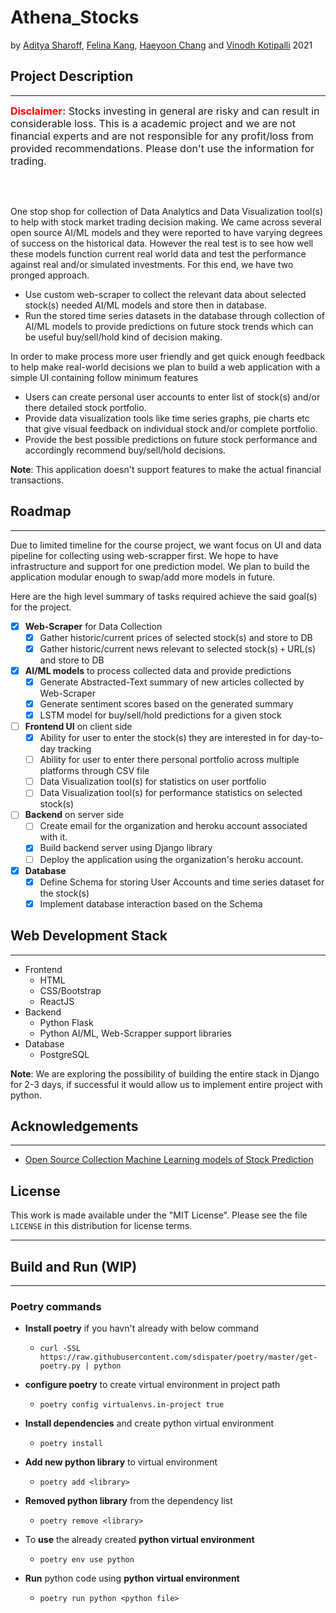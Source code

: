 # **Athena_Stocks**

by [Aditya Sharoff](asharoff@pdx.edu), [Felina Kang](felina2@pdx.edu), [Haeyoon Chang](haeyoon@pdx.edu) and [Vinodh Kotipalli](vkotipa2@pdx.edu) 2021


## **Project Description**
---

<span style="font-size: 16px;"><b style="color:red;">Disclaimer:</b> Stocks investing in general are risky and can result in considerable loss. This is a academic project and we are not financial experts and are not responsible for any profit/loss from provided recommendations. Please don't use the information for trading.</span>

<br></br>

One stop shop for collection of Data Analytics and Data Visualization tool(s) to help with stock market trading decision making. We came across several open source AI/ML models and they were reported to have varying degrees of success on the historical data. However the real test is to see how well these models function current real world data and test the performance against real and/or simulated investments. For this end, we have two pronged approach.
  * Use custom web-scraper to collect the relevant data about selected stock(s) needed AI/ML models  and store then in database.
  * Run the stored time series datasets in the database through collection of AI/ML models to provide predictions on future stock trends which can be useful buy/sell/hold kind of decision making. 

In order to make process more user friendly and get quick enough feedback to help make real-world decisions we plan to build a web application with a simple UI containing follow minimum features
* Users can create personal user accounts to enter list of stock(s) and/or there detailed stock portfolio.
* Provide data visualization tools like time series graphs, pie charts etc that give visual feedback on individual stock and/or complete portfolio.
* Provide the best possible predictions on future stock performance and accordingly recommend buy/sell/hold decisions. 

**Note**: This application doesn't support features to make the actual financial transactions. 
## **Roadmap**
---
Due to limited timeline for the course project, we want focus on UI and data pipeline for collecting using web-scrapper first. We hope to have infrastructure and support for one prediction model. We plan to build the application modular enough to swap/add more models in future.

Here are the high level summary of tasks required achieve the said goal(s) for the project.  

- [x] **Web-Scraper** for Data Collection
  - [x] Gather historic/current prices of selected stock(s) and store to DB
  - [x] Gather historic/current news relevant to selected stock(s) `+` URL(s) and store to DB
- [x] **AI/ML models** to process collected data and provide predictions
  - [x] Generate Abstracted-Text summary of new articles collected by Web-Scraper
  - [x] Generate sentiment scores based on the generated summary
  - [x] LSTM model for buy/sell/hold predictions for a given stock
- [ ] **Frontend UI** on client side
  - [x] Ability for user to enter the stock(s) they are interested in for day-to-day tracking 
  - [ ] Ability for user to enter there personal portfolio across multiple platforms through CSV file
  - [ ] Data Visualization tool(s) for statistics on user portfolio
  - [ ] Data Visualization tool(s) for performance statistics on selected stock(s)
- [ ] **Backend** on server side
  - [ ] Create email for the organization and heroku account associated with it.
  - [x] Build backend server using Django library
  - [ ] Deploy the application using the organization's heroku account. 
- [x] **Database**
  - [x] Define Schema for storing User Accounts and time series dataset for the stock(s)
  - [x] Implement database interaction based on the Schema 

## **Web Development Stack**
---
* Frontend
  * HTML
  * CSS/Bootstrap
  * ReactJS
* Backend
  * Python Flask
  * Python AI/ML, Web-Scrapper support libraries
* Database
  * PostgreSQL

**Note**: We are exploring the possibility of building the entire stack in Django for 2-3 days, if successful it would allow us to implement entire project with python. 
## **Acknowledgements**
---
* [Open Source Collection Machine Learning models of Stock Prediction](https://awesomeopensource.com/project/huseinzol05/Stock-Prediction-Models)

## **License**

This work is made available under the "MIT License". Please
see the file `LICENSE` in this distribution for license
terms.

---
## Build and Run (WIP)
---
### **Poetry commands**
* **Install poetry** if you havn't already with below command
    - `curl -SSL https://raw.githubusercontent.com/sdispater/poetry/master/get-poetry.py | python`

* **configure poetry** to create virtual environment in project path
    - `poetry config virtualenvs.in-project true`

* **Install dependencies** and create python virtual environment 
    - `poetry install`

* **Add new python library** to virtual environment 
    - `poetry add <library>`

- **Removed python library** from the dependency list
    - `poetry remove <library>`
  
- To **use** the already created **python virtual environment** 
    - `poetry env use python`

- **Run** python code  using **python virtual environment** 
    - `poetry run python <python file>`

